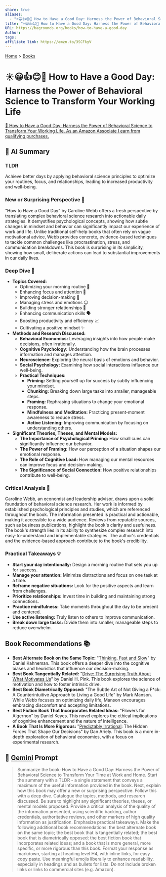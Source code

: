 ```yaml
---
share: true
aliases:
  - "☀️😀👍😊🌻 How to Have a Good Day: Harness the Power of Behavioral Science to Transform Your Working Life"
title: "☀️😀👍😊🌻 How to Have a Good Day: Harness the Power of Behavioral Science to Transform Your Working Life"
URL: https://bagrounds.org/books/how-to-have-a-good-day
Author: 
tags: 
affiliate link: https://amzn.to/3SCFkyV
---
```

[Home](../index.md) > [Books](./index.md)  
# ☀️😀👍😊🌻 How to Have a Good Day: Harness the Power of Behavioral Science to Transform Your Working Life  
[🛒 How to Have a Good Day: Harness the Power of Behavioral Science to Transform Your Working Life. As an Amazon Associate I earn from qualifying purchases.](https://amzn.to/3SCFkyV)  
  
## 🤖 AI Summary  
### TLDR  
Achieve better days by applying behavioral science principles to optimize your routines, focus, and relationships, leading to increased productivity and well-being.  
  
### **New or Surprising Perspective** 🤯  
"How to Have a Good Day" by Caroline Webb offers a fresh perspective by translating complex behavioral science research into actionable daily strategies. It demystifies psychological concepts, showing how subtle changes in mindset and behavior can significantly impact our experience of work and life. Unlike traditional self-help books that often rely on vague motivational advice, Webb provides concrete, evidence-based techniques to tackle common challenges like procrastination, stress, and communication breakdowns. This book is surprising in its simplicity, showing how small, deliberate actions can lead to substantial improvements in our daily lives.  
  
### **Deep Dive** 🔬  
* **Topics Covered:**  
    * Optimizing your morning routine 🌅  
    * Enhancing focus and attention 🧠  
    * Improving decision-making 🧐  
    * Managing stress and emotions 😌  
    * Building stronger relationships 🤝  
    * Enhancing communication skills 🗣️  
    * Boosting productivity and efficiency 📈  
    * Cultivating a positive mindset ✨  
* **Methods and Research Discussed:**  
    * **Behavioral Economics:** Leveraging insights into how people make decisions, often irrationally.  
    * **Cognitive Psychology:** Understanding how the brain processes information and manages attention.  
    * **Neuroscience:** Exploring the neural basis of emotions and behavior.  
    * **Social Psychology:** Examining how social interactions influence our well-being.  
    * **Practical Techniques:**  
        * **Priming:** Setting yourself up for success by subtly influencing your mindset.  
        * **Chunking:** Breaking down large tasks into smaller, manageable steps.  
        * **Framing:** Rephrasing situations to change your emotional response.  
        * **Mindfulness and Meditation:** Practicing present-moment awareness to reduce stress.  
        * **Active Listening:** Improving communication by focusing on understanding others.  
* **Significant Theories, Theses, and Mental Models:**  
    * **The Importance of Psychological Priming:** How small cues can significantly influence our behavior.  
    * **The Power of Framing:** How our perception of a situation shapes our emotional response.  
    * **The Role of Cognitive Load:** How managing our mental resources can improve focus and decision-making.  
    * **The Significance of Social Connection:** How positive relationships contribute to well-being.  
  
### **Critical Analysis** 🧐  
Caroline Webb, an economist and leadership advisor, draws upon a solid foundation of behavioral science research. Her work is informed by established psychological principles and studies, which are referenced throughout the book. The information presented is practical and actionable, making it accessible to a wide audience. Reviews from reputable sources, such as business publications, highlight the book's clarity and usefulness. The book's strength lies in its ability to synthesize complex research into easy-to-understand and implementable strategies. The author's credentials and the evidence-based approach contribute to the book's credibility.  
  
### **Practical Takeaways** 💡  
* **Start your day intentionally:** Design a morning routine that sets you up for success.  
* **Manage your attention:** Minimize distractions and focus on one task at a time.  
* **Reframe negative situations:** Look for the positive aspects and learn from challenges.  
* **Prioritize relationships:** Invest time in building and maintaining strong connections.  
* **Practice mindfulness:** Take moments throughout the day to be present and centered.  
* **Use active listening:** Truly listen to others to improve communication.  
* **Break down large tasks:** Divide them into smaller, manageable steps to reduce overwhelm.  
  
## **Book Recommendations** 📚  
* **Best Alternate Book on the Same Topic:** "[Thinking, Fast and Slow](./thinking-fast-and-slow.md)" by Daniel Kahneman. This book offers a deeper dive into the cognitive biases and heuristics that influence our decision-making.  
* **Best Book Tangentially Related:** "[Drive: The Surprising Truth About What Motivates Us](./drive-the-surprising-truth-about-what-motivates-us.md)" by Daniel H. Pink. This book explores the science of motivation and how to foster intrinsic drive.  
* **Best Book Diametrically Opposed:** "The Subtle Art of Not Giving a F\*ck: A Counterintuitive Approach to Living a Good Life" by Mark Manson. While Webb focuses on optimizing daily life, Manson encourages embracing discomfort and accepting limitations.  
* **Best Fiction Book That Incorporates Related Ideas:** "Flowers for Algernon" by Daniel Keyes. This novel explores the ethical implications of cognitive enhancement and the nature of intelligence.  
* **A Book That Is More Rigorous:** "[Predictably Irrational](./predictably-irrational.md): The Hidden Forces That Shape Our Decisions" by Dan Ariely. This book is a more in-depth exploration of behavioral economics, with a focus on experimental research.  
  
## 💬 [Gemini](https://gemini.google.com) Prompt  
> Summarize the book: How to Have a Good Day: Harness the Power of Behavioral Science to Transform Your Time at Work and Home. Start the summary with a TLDR - a single statement that conveys a maximum of the useful information provided in the book. Next, explain how this book may offer a new or surprising perspective. Follow this with a deep dive. Catalogue the topics, methods, and research discussed. Be sure to highlight any significant theories, theses, or mental models proposed. Provide a critical analysis of the quality of the information presented, using scientific backing, author credentials, authoritative reviews, and other markers of high quality information as justification. Emphasize practical takeaways. Make the following additional book recommendations: the best alternate book on the same topic; the best book that is tangentially related; the best book that is diametrically opposed; the best fiction book that incorporates related ideas; and a book that is more general, more specific, or more rigorous than this book. Format your response as markdown, starting at heading level H4, with inline links, for easy copy paste. Use meaningful emojis liberally to enhance readability, especially in headings and as bullets for lists. Do not include broken links or links to commercial sites (e.g. Amazon).